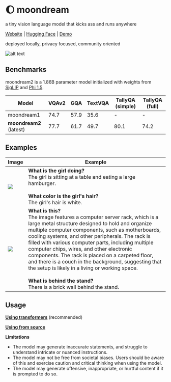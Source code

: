 # 🌔 moondream

a tiny vision language model that kicks ass and runs anywhere

[Website](https://moondream.ai/) | [Hugging Face](https://huggingface.co/vikhyatk/moondream2) | [Demo](https://huggingface.co/spaces/vikhyatk/moondream2)

deployed locally, privacy focused, community oriented

![alt text](https://github.com/KPCOFGS/moondream_fork/blob/main/assets/sample_screenshot.png?raw=true)

## Benchmarks

moondream2 is a 1.86B parameter model initialized with weights from [SigLIP](https://huggingface.co/timm/ViT-SO400M-14-SigLIP-384) and [Phi 1.5](https://huggingface.co/microsoft/phi-1_5).

| Model | VQAv2 | GQA | TextVQA | TallyQA (simple) | TallyQA (full) |
| --- | --- | --- | --- | --- | --- |
| moondream1 | 74.7 | 57.9 | 35.6 | - | - |
| **moondream2** (latest) | 77.7 | 61.7 | 49.7 | 80.1 | 74.2 |

## Examples

| Image | Example |
| --- | --- |
| ![](assets/demo-1.jpg) | **What is the girl doing?**<br>The girl is sitting at a table and eating a large hamburger.<br><br>**What color is the girl's hair?**<br>The girl's hair is white. |
| ![](assets/demo-2.jpg) | **What is this?**<br>The image features a computer server rack, which is a large metal structure designed to hold and organize multiple computer components, such as motherboards, cooling systems, and other peripherals. The rack is filled with various computer parts, including multiple computer chips, wires, and other electronic components. The rack is placed on a carpeted floor, and there is a couch in the background, suggesting that the setup is likely in a living or working space.<br><br>**What is behind the stand?**<br>There is a brick wall behind the stand. |

## Usage

 [**Using transformers**](usage/in_transformers.md) (recommended)

 [**Using from source**](usage/in_source.md)


**Limitations**

* The model may generate inaccurate statements, and struggle to understand intricate or nuanced instructions.
* The model may not be free from societal biases. Users should be aware of this and exercise caution and critical thinking when using the model.
* The model may generate offensive, inappropriate, or hurtful content if it is prompted to do so.
